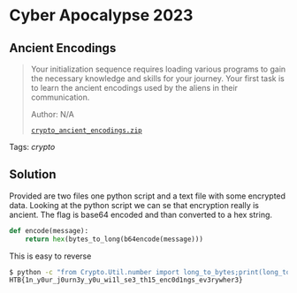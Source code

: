 # Cyber Apocalypse 2023

## Ancient Encodings

> Your initialization sequence requires loading various programs to gain the necessary knowledge and skills for your journey. Your first task is to learn the ancient encodings used by the aliens in their communication.
>
>  Author: N/A
>
> [`crypto_ancient_encodings.zip`](crypto_ancient_encodings.zip)

Tags: _crypto_

## Solution
Provided are two files one python script and a text file with some encrypted data. Looking at the python script we can se that encryption really is ancient. The flag is base64 encoded and than converted to a hex string. 

```python
def encode(message):
    return hex(bytes_to_long(b64encode(message)))
```

This is easy to reverse
```bash
$ python -c "from Crypto.Util.number import long_to_bytes;print(long_to_bytes(0x53465243657a467558336b7764584a66616a4231636d347a655639354d48566664326b786246397a5a544e66644767784e56396c626d4d775a4446755a334e665a58597a636e6c33614756794d33303d).decode())" | base64 -d
HTB{1n_y0ur_j0urn3y_y0u_wi1l_se3_th15_enc0d1ngs_ev3rywher3}
```